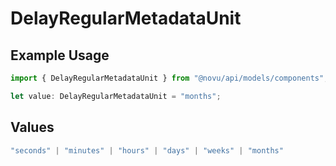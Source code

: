 # DelayRegularMetadataUnit

## Example Usage

```typescript
import { DelayRegularMetadataUnit } from "@novu/api/models/components";

let value: DelayRegularMetadataUnit = "months";
```

## Values

```typescript
"seconds" | "minutes" | "hours" | "days" | "weeks" | "months"
```